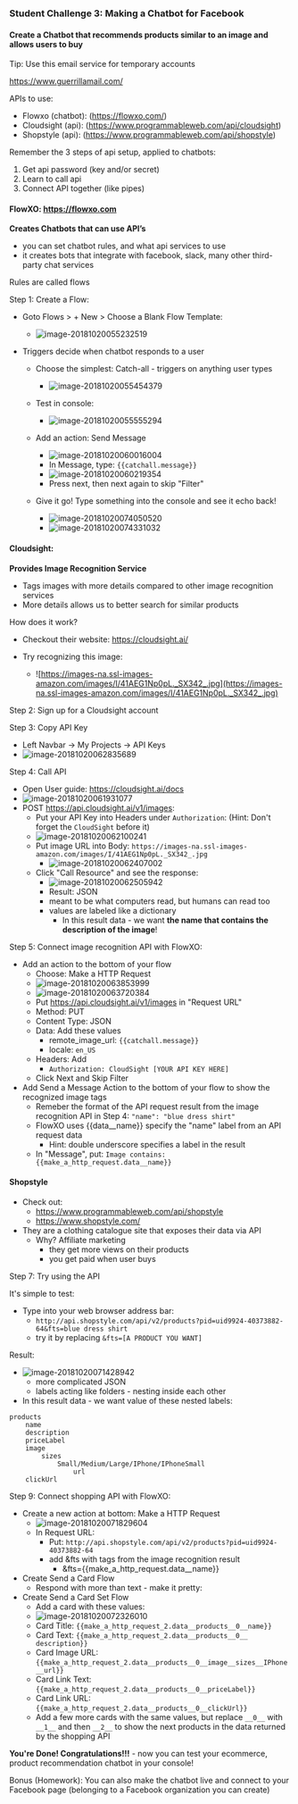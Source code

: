 ### Student Challenge 3: Making a Chatbot for Facebook

#### Create a Chatbot that recommends products similar to an image and allows users to buy



Tip: Use this email service for temporary accounts

https://www.guerrillamail.com/



APIs to use:

- Flowxo (chatbot): (https://flowxo.com/)
- Cloudsight (api): (https://www.programmableweb.com/api/cloudsight)
- Shopstyle (api): (https://www.programmableweb.com/api/shopstyle)



Remember the 3 steps of api setup, applied to chatbots: 

1. Get api password (key and/or secret)
2. Learn to call api 
3. Connect API together (like pipes)



#### FlowXO: https://flowxo.com

**Creates Chatbots that can use API’s** 

- you can set chatbot rules, and what api services to use
- it creates bots that integrate with facebook, slack, many other third-party chat services 
	
Rules are called flows
	
Step 1: Create a Flow:

- Goto Flows > + New > Choose a Blank Flow Template:

  -  ![image-20181020055232519](/Users/dounanhu/Code/wg/DLGtechseries/images/image-20181020055232519.png)
- Triggers decide when chatbot responds to a user
  - Choose the simplest: Catch-all - triggers on anything user types

    - ![image-20181020055454379](/Users/dounanhu/Code/wg/DLGtechseries/images/image-20181020055454379.png)
  - Test in console:

    - ![image-20181020055555294](/Users/dounanhu/Code/wg/DLGtechseries/images/image-20181020055555294.png)
  - Add an action: Send Message
    - ![image-20181020060016004](/Users/dounanhu/Code/wg/DLGtechseries/images/image-20181020060016004.png)
    - In Message, type: `{{catchall.message}}` 
    - ![image-20181020060219354](/Users/dounanhu/Code/wg/DLGtechseries/images/image-20181020060219354.png)
    - Press next, then next again to skip "Filter"
  - Give it go! Type something into the console and see it echo back!
    - ![image-20181020074050520](/Users/dounanhu/Code/wg/DLGtechseries/images/image-20181020074050520.png)
    - ![image-20181020074331032](/Users/dounanhu/Code/wg/DLGtechseries/images/image-20181020074331032.png)
#### Cloudsight:
**Provides Image Recognition Service**
- Tags images with more details compared to other image recognition services
- More details allows us to better search for similar products

How does it work? 

- Checkout their website:  https://cloudsight.ai/

- Try recognizing this image:
  - ![https://images-na.ssl-images-amazon.com/images/I/41AEG1Np0pL._SX342_.jpg](https://images-na.ssl-images-amazon.com/images/I/41AEG1Np0pL._SX342_.jpg)


Step 2: Sign up for a Cloudsight account

Step 3: Copy API Key 
- Left Navbar -> My Projects -> API Keys
- ![image-20181020062835689](/Users/dounanhu/Code/wg/DLGtechseries/images/image-20181020062835689.png)

Step 4: Call API
- Open User guide: https://cloudsight.ai/docs
- ![image-20181020061931077](/Users/dounanhu/Code/wg/DLGtechseries/images/image-20181020061931077.png)
- POST https://api.cloudsight.ai/v1/images:
  - Put your API Key into Headers under `Authorization`: (Hint: Don't forget the `CloudSight` before it)
  - ![image-20181020062100241](/Users/dounanhu/Code/wg/DLGtechseries/images/image-20181020062100241.png)
  - Put image URL into Body: `https://images-na.ssl-images-amazon.com/images/I/41AEG1Np0pL._SX342_.jpg`
    - ![image-20181020062407002](/Users/dounanhu/Code/wg/DLGtechseries/images/image-20181020062407002.png)
  - Click "Call Resource" and see the response:
    - ![image-20181020062505942](/Users/dounanhu/Code/wg/DLGtechseries/images/image-20181020062505942.png)
    - Result: JSON
	- meant to be what computers read, but humans can read too
  	- values are labeled like a dictionary
    	- In this result data - we want **the name that contains the description of the image**!

Step 5: Connect image recognition API with FlowXO:

- Add an action to the bottom of your flow
  - Choose: Make a HTTP Request
  - ![image-20181020063853999](/Users/dounanhu/Code/wg/DLGtechseries/images/image-20181020063853999.png)
  - ![image-20181020063720384](/Users/dounanhu/Code/wg/DLGtechseries/images/image-20181020063720384.png)
  - Put https://api.cloudsight.ai/v1/images in "Request URL"
  - Method: PUT
  - Content Type: JSON
  - Data: Add these values
    - remote_image_url: `{{catchall.message}}`
    - locale: `en_US`
  - Headers: Add
    - `Authorization: CloudSight [YOUR API KEY HERE]`
  - Click Next and Skip Filter 
- Add Send a Message Action to the bottom of your flow to show the recognized image tags 
  - Remeber the format of the API request result from the image recognition API in Step 4:
    		`"name": "blue dress shirt"`
  - FlowXO uses {{data__name}} specify the "name" label from an API request data
    - Hint: double underscore specifies a label in the result
  - In "Message", put: `Image contains: {{make_a_http_request.data__name}}`

#### Shopstyle
- Check out: 
  - https://www.programmableweb.com/api/shopstyle
  - https://www.shopstyle.com/
- They are a clothing catalogue site that exposes their data via API
   - Why? Affiliate marketing
      - they get more views on their products 
      - you get paid when user buys 

Step 7: Try using the API

It's simple to test: 

- Type into your web browser address bar:
  - `http://api.shopstyle.com/api/v2/products?pid=uid9924-40373882-64&fts=blue dress shirt`
  - try it by replacing `&fts=[A PRODUCT YOU WANT]`

Result:  

- ![image-20181020071428942](/Users/dounanhu/Code/wg/DLGtechseries/images/image-20181020071428942.png)
  - more complicated JSON
  - labels acting like folders - nesting inside each other
- In this result data - we want value of these nested labels:

```
products
	name
	description
	priceLabel
	image
		sizes
			Small/Medium/Large/IPhone/IPhoneSmall
				url
	clickUrl
```


Step 9: Connect shopping API with FlowXO:
- Create a new action at bottom: Make a HTTP Request 
  - ![image-20181020071829604](/Users/dounanhu/Code/wg/DLGtechseries/images/image-20181020071829604.png)
  - In Request URL: 
    - Put: `http://api.shopstyle.com/api/v2/products?pid=uid9924-40373882-64`
    - add &fts with tags from the image recognition result
      - &fts={{make_a_http_request.data__name}}
- Create Send a Card Flow
  - Respond with more than text - make it pretty:
- Create Send a Card Set Flow
  - Add a card with these values:
  - ![image-20181020072326010](/Users/dounanhu/Code/wg/DLGtechseries/images/image-20181020072326010.png)
  - Card Title: `{{make_a_http_request_2.data__products__0__name}}`
  - Card Text: `{{make_a_http_request_2.data__products__0__ description}}`
  - Card Image URL: `{{make_a_http_request_2.data__products__0__image__sizes__IPhone__url}}`
  - Card Link Text: `{{make_a_http_request_2.data__products__0__priceLabel}}`
  - Card Link URL: `{{make_a_http_request_2.data__products__0__clickUrl}}`
  - Add a few more cards with the same values, but replace `__0__`  with `__1__` and then `__2__` to show the next products in the data returned by the shopping API

**You're Done! Congratulations!!!** - now you can test your ecommerce, product recommendation chatbot in your console!

Bonus (Homework): You can also make the chatbot live and connect to your Facebook page (belonging to a Facebook organization you can create)

